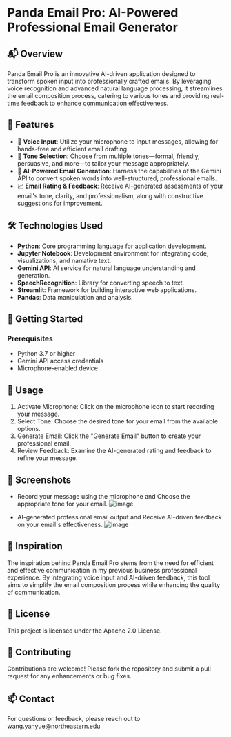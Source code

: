 # Panda Email Pro: AI-Powered Professional Email Generator

## 📬 Overview

Panda Email Pro is an innovative AI-driven application designed to transform spoken input into professionally crafted emails. By leveraging voice recognition and advanced natural language processing, it streamlines the email composition process, catering to various tones and providing real-time feedback to enhance communication effectiveness.

## 🎯 Features

- 🎤 **Voice Input**: Utilize your microphone to input messages, allowing for hands-free and efficient email drafting.
- 🎨 **Tone Selection**: Choose from multiple tones—formal, friendly, persuasive, and more—to tailor your message appropriately.
- 🧠 **AI-Powered Email Generation**: Harness the capabilities of the Gemini API to convert spoken words into well-structured, professional emails.
- 📈 **Email Rating & Feedback**: Receive AI-generated assessments of your email's tone, clarity, and professionalism, along with constructive suggestions for improvement.

## 🛠️ Technologies Used

- **Python**: Core programming language for application development.
- **Jupyter Notebook**: Development environment for integrating code, visualizations, and narrative text.
- **Gemini API**: AI service for natural language understanding and generation.
- **SpeechRecognition**: Library for converting speech to text.
- **Streamlit**: Framework for building interactive web applications.
- **Pandas**: Data manipulation and analysis.

## 🚀 Getting Started

### Prerequisites
- Python 3.7 or higher
- Gemini API access credentials
- Microphone-enabled device

## 📄 Usage

1. Activate Microphone: Click on the microphone icon to start recording your message.
2. Select Tone: Choose the desired tone for your email from the available options.
3. Generate Email: Click the "Generate Email" button to create your professional email.
4. Review Feedback: Examine the AI-generated rating and feedback to refine your message.

## 📸 Screenshots

- Record your message using the microphone and Choose the appropriate tone for your email.
  ![image](https://github.com/user-attachments/assets/1bdb2639-4bfb-4295-9dcc-86a1abafe255)

- AI-generated professional email output and Receive AI-driven feedback on your email's effectiveness.
  ![image](https://github.com/user-attachments/assets/a5156c61-2b33-479c-bb8f-2bec781f65ce)

## 🧠 Inspiration

The inspiration behind Panda Email Pro stems from the need for efficient and effective communication in my previous business professional experience. By integrating voice input and AI-driven feedback, this tool aims to simplify the email composition process while enhancing the quality of communication.

## 📜 License

This project is licensed under the Apache 2.0 License.

## 🤝 Contributing

Contributions are welcome! Please fork the repository and submit a pull request for any enhancements or bug fixes.

## 📫 Contact

For questions or feedback, please reach out to wang.yanyue@northeastern.edu
